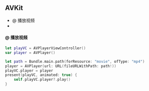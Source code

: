 ## AVKit

- @ 播放视频
- 



#### @ 播放视频

```swift
let playVC = AVPlayerViewController()
var player = AVPlayer()

let path = Bundle.main.path(forResource: "movie", ofType: "mp4")
player = AVPlayer(url: URL(fileURLWithPath: path!))
playVC.player = player
present(playVC, animated: true) {
    self.playVC.player?.play()
}
```

